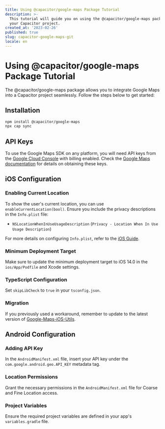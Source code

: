 ```yaml
---
title: Using @capacitor/google-maps Package Tutorial
description: >-
  This tutorial will guide you on using the @capacitor/google-maps package in
  your Capacitor project.
created_at: '2023-02-26'
published: true
slug: capacitor-google-maps-git
locale: en
---
```


# Using @capacitor/google-maps Package Tutorial

The @capacitor/google-maps package allows you to integrate Google Maps into a Capacitor project seamlessly. Follow the steps below to get started:

## Installation

```bash
npm install @capacitor/google-maps
npx cap sync
```

## API Keys

To use the Google Maps SDK on any platform, you will need API keys from the [Google Cloud Console](https://console.cloud.google.com) with billing enabled. Check the [Google Maps documentation](https://developers.google.com/maps/documentation/android-sdk/overview) for details on obtaining these keys.

## iOS Configuration

### Enabling Current Location

To show the user's current location, you can use `enableCurrentLocation(bool)`. Ensure you include the privacy descriptions in the `Info.plist` file:

- `NSLocationWhenInUseUsageDescription` (`Privacy - Location When In Use Usage Description`)

For more details on configuring `Info.plist`, refer to the [iOS Guide](https://capacitorjs.com/docs/ios).

### Minimum Deployment Target

Make sure to update the minimum deployment target to iOS 14.0 in the `ios/App/Podfile` and Xcode settings.

### TypeScript Configuration

Set `skipLibCheck` to `true` in your `tsconfig.json`.

### Migration

If you previously used a workaround, remember to update to the latest version of [Google-Maps-iOS-Utils](https://github.com/googlemaps/google-maps-ios-utils).

## Android Configuration

### Adding API Key

In the `AndroidManifest.xml` file, insert your API key under the `com.google.android.geo.API_KEY` metadata tag.

### Location Permissions

Grant the necessary permissions in the `AndroidManifest.xml` file for Coarse and Fine Location access.

### Project Variables

Ensure the required project variables are defined in your app's `variables.gradle` file.

```

```
